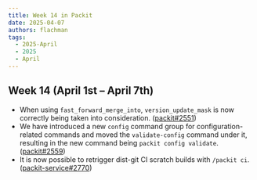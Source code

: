 ```yaml
---
title: Week 14 in Packit
date: 2025-04-07
authors: flachman
tags:
  - 2025-April
  - 2025
  - April
---
```


## Week 14 (April 1st – April 7th)

- When using `fast_forward_merge_into`, `version_update_mask` is now correctly being taken into consideration. ([packit#2551](https://github.com/packit/packit/pull/2551))
- We have introduced a new `config` command group for configuration-related commands and moved the `validate-config` command under it, resulting in the new command being `packit config validate`. ([packit#2559](https://github.com/packit/packit/pull/2559))
- It is now possible to retrigger dist-git CI scratch builds with `/packit ci`. ([packit-service#2770](https://github.com/packit/packit-service/pull/2770))
